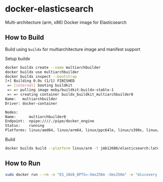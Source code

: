 # docker-elasticsearch

Multi-architecture (arm, x86) Docker image for Elasticsearch

## How to Build

Build using `buildx` for multiarchitecture image and manifest support

Setup buildx

```bash
docker buildx create --name multiarchbuilder
docker buildx use multiarchbuilder
docker buildx inspect --bootstrap
[+] Building 0.0s (1/1) FINISHED
 => [internal] booting buildkit                                                                                                                 5.7s 
 => => pulling image moby/buildkit:buildx-stable-1                                                                                              4.6s 
 => => creating container buildx_buildkit_multiarchbuilder0                                                                                     1.1s 
Name:   multiarchbuilder
Driver: docker-container

Nodes:
Name:      multiarchbuilder0
Endpoint:  npipe:////./pipe/docker_engine
Status:    running
Platforms: linux/amd64, linux/arm64, linux/ppc64le, linux/s390x, linux/386, linux/arm/v7, linux/arm/v6
```

Build

```bash
docker buildx build --platform linux/arm -t jmb12686/elasticsearch:latest --push .
```

## How to Run

```bash
sudo docker run --rm -e "ES_JAVA_OPTS=-Xmx256m -Xms256m" -e "discovery.type=single-node" -v /home/pi/raspi-docker-stacks/elk/elasticsearch/config/elasticsearch.yml:/usr/share/elasticsearch/config/elasticsearch.yml jmb12686/elasticsearch
```